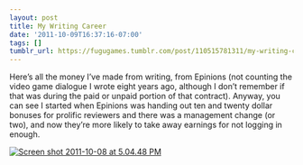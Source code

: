 ```yaml
---
layout: post
title: My Writing Career
date: '2011-10-09T16:37:16-07:00'
tags: []
tumblr_url: https://fugugames.tumblr.com/post/110515781311/my-writing-career
---
```

Here’s all the money I’ve made from writing, from Epinions (not counting the video game dialogue I wrote eight years ago, although I don’t remember if that was during the paid or unpaid portion of that contract). Anyway, you can see I started when Epinions was handing out ten and twenty dollar bonuses for prolific reviewers and there was a management change (or two), and now they’re more likely to take away earnings for not logging in enough.

[![](http://itshardtofondlepenguins.com/wp-content/uploads/2011/10/Screen-shot-2011-10-08-at-5.04.48-PM.png "Screen shot 2011-10-08 at 5.04.48 PM")](http://itshardtofondlepenguins.com/wp-content/uploads/2011/10/Screen-shot-2011-10-08-at-5.04.48-PM.png)

